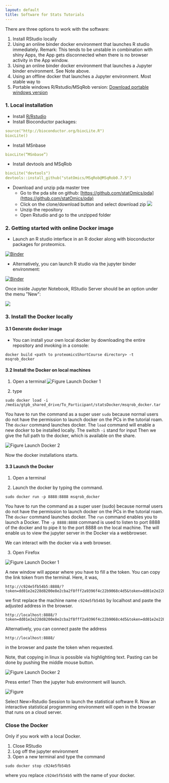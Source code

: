 ```yaml
---
layout: default
title: Software for Stats Tutorials
---
```


There are three options to work with the software:

1. Install RStudio locally
2. Using an online binder docker environment that launches R studio immediately. Remark: This tends to be unstable in combination with shiny Apps, the App gets disconnected when there is no browser activity in the App window.
3. Using an online binder docker environment that launches a Jupyter binder environment. See Note above.
4. Using an offline docker that launches a Jupyter environment. Most stable way to
5. Portable windows R/Rstudio/MSqRob version: [Download portable windows version](https://users.ugent.be/~lclement/MSqRobPortable.zip)

### 1. Local installation

- Install [R/Rstudio](https://www.rstudio.com/products/rstudio)
- Install Bioconductor packages:
``` yaml
source("http://bioconductor.org/biocLite.R")
biocLite()
```
- Install MSnbase
``` yaml
biocLite(“MSnbase”)
```
- Install devtools and MSqRob
``` yaml
biocLite("devtools")
devtools::install_github("statOmics/MSqRob@MSqRob0.7.5")
```

- Download and unzip pda master tree
	- Go to the pda site on github: [https://github.com/statOmics/pda](https://github.com/statOmics/pda)
	- Click on the clone/download button and select download zip 
![](./fig/downloadPdaMasterTree.png)
	- Unzip the repository
	- Open Rstudio and go to the unzipped folder


### 2. Getting started with online Docker image

- Launch an R studio interface in an R docker along with bioconductor packages for proteomics.

[![Binder](http://mybinder.org/badge.svg)](http://mybinder.org/v2/gh/statOmics/pda/master?urlpath=rstudio)

-  Alternatively, you can launch R studio via the jupyter binder environment:

[![Binder](http://mybinder.org/badge.svg)](http://mybinder.org/v2/gh/statOmics/pda/master)

Once inside Jupyter Notebook, RStudio Server should be an option under the menu
"New":

![](./figs/rstudio-session.jpg)

### 3. Install the Docker locally

#### 3.1 Generate docker image

- You can install your own local docker by downloading the entire repository and invoking in a console:

```
docker build <path to proteomicsShortCourse directory> -t msqrob_docker
```


#### 3.2 Install the Docker on local machines

1. Open a terminal
![Figure Launch Docker 1](./figs/installDocker1.png)

2. type

```
sudo docker load -i /media/gtpb_shared_drive/To_Participant/statsDocker/msqrob_docker.tar
```

You have to run the command as a super user
`sudo` because normal users do not have the permission to launch docker on the PCs in the tutorial roam.
The `docker` command launches docker.
The `load` command will enable a new docker to be installed locally.
The switch `-i` stand for input
Then we give the full path to the docker, which is available on the share.

![Figure Launch Docker 2](pages/figs/installDocker2.png)

Now the docker installations starts.

#### 3.3 Launch the Docker

1. Open a terminal

2. Launch the docker by typing the command.

```
sudo docker run -p 8888:8888 msqrob_docker
```

You have to run the command as a super user (sudo) because normal users do not have the permission to launch docker on the PCs in the tutorial roam.
The `docker` command launches docker.
The `run` command enables you to launch a Docker.
The `-p 8888:8888` command is used to listen to port 8888 of the docker and to pipe it to the port 8888 on the local machine.
The will enable us to view the jupyter server in the Docker via a webbrowser.

We can interact with the docker via a web browser.

3. Open Firefox

![Figure Launch Docker 1](./figs/launchDocker1b.png)

A new window will appear where you have to fill a the token.
You can copy the link token from the terminal.
Here, it was,
```
http://c924e5fb54b5:8888/?token=dd01e2e228d8200e8e2cba2f8fff2a9396f4c22b9068c4d5&token=dd01e2e228d8200e8e2cba2f8fff2a9396f4c22b9068c4d5
```

we first replace the machine name `c924e5fb54b5` by localhost and paste the adjusted address in the browser.
```
http://localhost:8888/?token=dd01e2e228d8200e8e2cba2f8fff2a9396f4c22b9068c4d5&token=dd01e2e228d8200e8e2cba2f8fff2a9396f4c22b9068c4d5
```

Alternatively, you can connect paste the address
 ```
http://localhost:8888/
 ```
  in the browser and paste the token when requested.

Note, that copying in linux is possible via highlighting text. Pasting can be done by pushing the middle mouse button.

![Figure Launch Docker 2](./figs/launchDocker2.png)

Press enter! Then the jupyter hub environment will launch.

![Figure ](./figs/jupyterHub.png)

Select New>Rstudio Session to launch the statistical software R.
Now an interactive statistical programming environment will open in the browser that runs on a cloud server.

### Close the Docker

Only if you work with a local Docker.
1. Close RStudio
2. Log off the jupyter environment
3. Open a new terminal and type the command

```
sudo docker stop c924e5fb54b5
```
where you replace `c924e5fb54b5` with the name of your docker.
